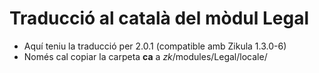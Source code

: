 Traducció al català del mòdul **Legal**
=======================================
- Aquí teniu la traducció per 2.0.1 (compatible amb Zikula 1.3.0-6)
- Només cal copiar la carpeta **ca** a *zk*/modules/Legal/locale/
